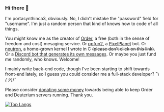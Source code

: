 ### Hi there 👋

I'm portasynthinca3, obviously. No, I didn't mistake the "password" field for "username". I'm just a random person that kind of knows how to code of all things.

You might know me as the creator of [Order](https://ordermsg.tk), a free (both in the sense of freedom and cost) mesaging service. Or [ppfun2](https://github.com/portasynthinca3/ppfun2), a [PixelPlanet](https://pixelplanet.fun) bot. Or [neutron](https://github.com/portasynthinca3/neutron), a home-grown kernel I wrote in C ~~(please don't click on this link)~~. Or a [Discord bot that generates its own messages](https://github.com/portasynthinca3/deuterium). Or maybe you just fund me randomly, who knows. Welcome!

I mainly write back-end code, though I've been starting to shift towards front-end lately, so I guess you could consider me a full-stack developer? ¯\\_(ツ)_/¯

Please consider [donating some money](https://patreon.com/portasynthinca3) towards being able to keep Order and Deuterium servers running. Thank you.

[![Top Langs](https://github-readme-stats.vercel.app/api/top-langs/?username=portasynthinca3&layout=compact)](https://github.com/anuraghazra/github-readme-stats)
